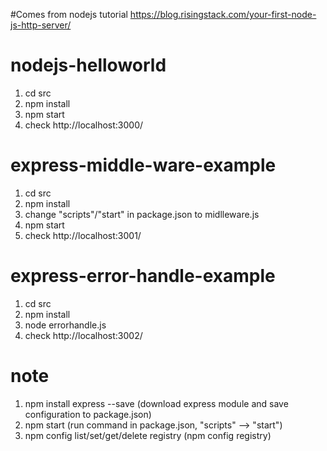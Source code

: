 #Comes from nodejs tutorial
https://blog.risingstack.com/your-first-node-js-http-server/

# nodejs-helloworld
1. cd src
2. npm install
3. npm start
4. check http://localhost:3000/

# express-middle-ware-example
1. cd src
2. npm install
3. change "scripts"/"start" in package.json to midlleware.js
4. npm start
5. check http://localhost:3001/

# express-error-handle-example
1. cd src
2. npm install
3. node errorhandle.js
4. check http://localhost:3002/

# note
1. npm install express --save (download express module and save configuration to package.json)
2. npm start (run command in package.json, "scripts" --> "start")
3. npm config list/set/get/delete registry (npm config registry)

